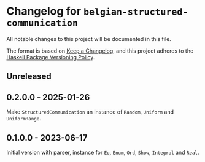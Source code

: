 # Changelog for `belgian-structured-communication`

All notable changes to this project will be documented in this file.

The format is based on [Keep a Changelog](https://keepachangelog.com/en/1.0.0/),
and this project adheres to the
[Haskell Package Versioning Policy](https://pvp.haskell.org/).

## Unreleased

## 0.2.0.0 - 2025-01-26

Make `StructuredCommunication` an instance of `Random`, `Uniform` and `UniformRange`.

## 0.1.0.0 - 2023-06-17

Initial version with parser, instance for `Eq`, `Enum`, `Ord`, `Show`, `Integral` and `Real`.
